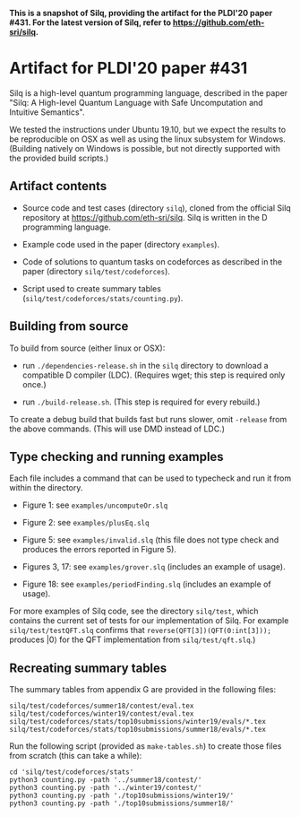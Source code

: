 **This is a snapshot of Silq, providing the artifact for the PLDI'20 paper #431. For the latest version of Silq, refer to https://github.com/eth-sri/silq.**

Artifact for PLDI'20 paper #431 
===============================

Silq is a high-level quantum programming language, described in the paper "Silq: A High-level Quantum Language with Safe Uncomputation and Intuitive Semantics".

We tested the instructions under Ubuntu 19.10, but we expect the results to be reproducible on OSX as well as using the linux subsystem for Windows. (Building natively on Windows is possible, but not directly supported with the provided build scripts.)

Artifact contents
-----------------

- Source code and test cases (directory `silq`), cloned from the official Silq repository at https://github.com/eth-sri/silq. Silq is written in the D programming language.

- Example code used in the paper (directory `examples`).

- Code of solutions to quantum tasks on codeforces as described in the paper (directory `silq/test/codeforces`).

- Script used to create summary tables (`silq/test/codeforces/stats/counting.py`).


Building from source
--------------------

To build from source (either linux or OSX):

- run `./dependencies-release.sh` in the `silq` directory to download a compatible D compiler (LDC). (Requires wget; this step is required only once.)

- run `./build-release.sh`. (This step is required for every rebuild.)


To create a debug build that builds fast but runs slower, omit `-release` from the above commands. (This will use DMD instead of LDC.)

Type checking and running examples
----------------------------------

Each file includes a command that can be used to typecheck and run it from within the directory.

- Figure 1: see `examples/uncomputeOr.slq`
- Figure 2: see `examples/plusEq.slq`
- Figure 5: see `examples/invalid.slq` (this file does not type check and produces the errors reported in Figure 5).

- Figures 3, 17: see `examples/grover.slq` (includes an example of usage).
- Figure 18: see `examples/periodFinding.slq` (includes an example of usage).

For more examples of Silq code, see the directory `silq/test`, which contains the current set of tests for our implementation of Silq. For example `silq/test/testQFT.slq` confirms that `reverse(QFT[3])(QFT(0:int[3]));` produces |0⟩ for the QFT implementation from `silq/test/qft.slq`.)

Recreating summary tables
-------------------------

The summary tables from appendix G are provided in the following files:

```
silq/test/codeforces/summer18/contest/eval.tex
silq/test/codeforces/winter19/contest/eval.tex
silq/test/codeforces/stats/top10submissions/winter19/evals/*.tex
silq/test/codeforces/stats/top10submissions/summer18/evals/*.tex

```

Run the following script (provided as `make-tables.sh`) to create those files from scratch (this can take a while):

```
cd 'silq/test/codeforces/stats'
python3 counting.py -path '../summer18/contest/'
python3 counting.py -path '../winter19/contest/'
python3 counting.py -path './top10submissions/winter19/'
python3 counting.py -path './top10submissions/summer18/'
```
